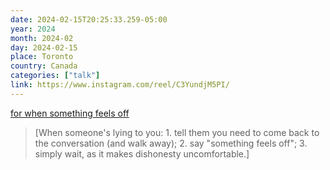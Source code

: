 ```yaml
---
date: 2024-02-15T20:25:33.259-05:00
year: 2024
month: 2024-02
day: 2024-02-15
place: Toronto
country: Canada
categories: ["talk"]
link: https://www.instagram.com/reel/C3YundjM5PI/
---
```

[for when something feels off](https://www.instagram.com/reel/C3YundjM5PI/)

> [When someone's lying to you: 1. tell them you need to come back to the conversation (and walk away); 2. say "something feels off"; 3. simply wait, as it makes dishonesty uncomfortable.]
